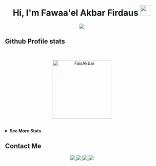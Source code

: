 <h1 align="center">Hi, I'm Fawaa'el Akbar Firdaus <img src="https://media.giphy.com/media/hvRJCLFzcasrR4ia7z/giphy.gif" width="35"></h1>

<p align="center">
  <a href="https://github.com/DenverCoder1/readme-typing-svg"><img src="https://readme-typing-svg.herokuapp.com?lines=Computer%20Science%20Student;Technology%20Enthusiast;&center=true&width=500&height=50"></a>
</p>

## Github Profile stats
<br/>
  <p align="center">
    <a href="https://github.com/FaisAkbar"><img align="center" src="https://github-readme-stats.vercel.app/api?username=FaisAkbar&show_icons=true&locale=en&theme=algolia" alt="FaisAkbar" height="192px"/></a>
	</p>
<br/>

<details>
  <summary><b>See More Stats </b></summary>
  <br/>
  <p align="center"><img align="center" src="https://github-readme-streak-stats.herokuapp.com/?user=FaisAkbar&theme=algolia" alt="FaisAkbar" /></p>
  <p  align="center"><img src="https://github-readme-stats.vercel.app/api/top-langs?username=FaisAkbar&show_icons=true&locale=en&layout=compact&theme=algolia" alt="FaisAkbar" height="192px"/></p>
  <br/>
</details>

## Contact Me
<p align="center">
  <a href="https://www.linkedin.com/in/fawaa-el-akbar-firdaus-52b26317b/"><img src="https://img.shields.io/badge/Linkedin-%230077B5.svg?style=for-the-badge&logo=linkedin&logoColor=white"/> </a>
  <a href="https://www.instagram.com/fais.akbar13/"><img src="https://img.shields.io/badge/Instagram-%23E4405F.svg?&style=for-the-badge&logo=Instagram&logoColor=white"/> </a>
  <a href="-"><img src="https://img.shields.io/badge/Twitter-02A9FF?style=for-the-badge&logo=twitter&logoColor=white"/> </a>
  <a href="-"><img src="https://img.shields.io/badge/Facebook-%23034EFC.svg?&style=for-the-badge&logo=Facebook&logoColor=white"/> </a>
  
</p>

<!--
**Dimas-Saputra-Me/Dimas-Saputra-Me** is a ✨ _special_ ✨ repository because its `README.md` (this file) appears on your GitHub profile.

Here are some ideas to get you started:

- 🔭 I’m currently working on ...
- 🌱 I’m currently learning ...
- 👯 I’m looking to collaborate on ...
- 🤔 I’m looking for help with ...
- 💬 Ask me about ...
- 📫 How to reach me: ...
- 😄 Pronouns: ...
- ⚡ Fun fact: ...
-->
